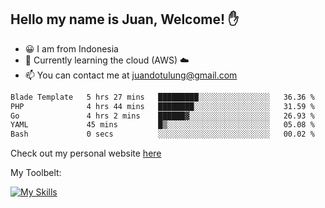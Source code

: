 ## Hello my name is Juan, Welcome! ✋

- 😀 I am from Indonesia
- 📖 Currently learning the cloud (AWS) ☁️
- 📫 You can contact me at juandotulung@gmail.com

<!--START_SECTION:waka-->

```txt
Blade Template   5 hrs 27 mins   █████████░░░░░░░░░░░░░░░░   36.36 %
PHP              4 hrs 44 mins   ████████░░░░░░░░░░░░░░░░░   31.59 %
Go               4 hrs 2 mins    ██████▓░░░░░░░░░░░░░░░░░░   26.93 %
YAML             45 mins         █▒░░░░░░░░░░░░░░░░░░░░░░░   05.08 %
Bash             0 secs          ░░░░░░░░░░░░░░░░░░░░░░░░░   00.02 %
```

<!--END_SECTION:waka-->

Check out my personal website [here](https://juanchristian.com)

My Toolbelt:

[![My Skills](https://skillicons.dev/icons?i=go,js,ts,nodejs,express,react,nextjs,vue,tailwind,vite,html,css,python,php,aws,bash,linux,postgres,mysql,redis,kafka,docker,vercel,netlify,vscode,figma)](https://skillicons.dev)

